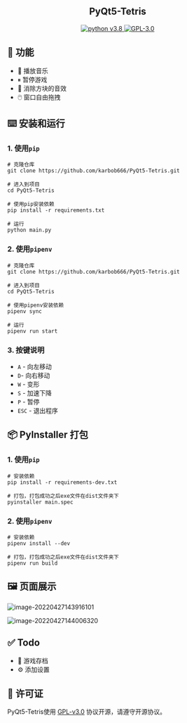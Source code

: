 <h2 align="center">PyQt5-Tetris</h2>

<p align="center">
    <a href="https://img.shields.io/github/pipenv/locked/python-version/karbob666/pyqt5-tetris">
        <img src="https://img.shields.io/github/pipenv/locked/python-version/karbob666/pyqt5-tetris" alt="python v3.8" />
    </a>
    <a href="https://img.shields.io/github/license/karbob666/PyQt5-Tetris">
        <img src="https://img.shields.io/github/license/karbob666/PyQt5-Tetris" alt="GPL-3.0" />
    </a>
</p>

## 📝 功能

- 🎵 播放音乐
- ⏸︎ 暂停游戏
- 🎸 消除方块的音效
- 🖱️ 窗口自由拖拽

## ⌨️ 安装和运行

### 1. 使用`pip`

```shell
# 克隆仓库
git clone https://github.com/karbob666/PyQt5-Tetris.git

# 进入到项目
cd PyQt5-Tetris

# 使用pip安装依赖
pip install -r requirements.txt

# 运行
python main.py
```

### 2. 使用`pipenv`

```shell
# 克隆仓库
git clone https://github.com/karbob666/PyQt5-Tetris.git

# 进入到项目
cd PyQt5-Tetris

# 使用pipenv安装依赖
pipenv sync

# 运行
pipenv run start
```

### 3. 按键说明

- `A` - 向左移动
- `D`- 向右移动
- `W` - 变形
- `S` - 加速下降
- `P` - 暂停
- `ESC` - 退出程序

## 📦 PyInstaller 打包

### 1. 使用`pip`

```shell
# 安装依赖
pip install -r requirements-dev.txt

# 打包，打包成功之后exe文件在dist文件夹下
pyinstaller main.spec
```

### 2. 使用`pipenv`

```shell
# 安装依赖
pipenv install --dev

# 打包，打包成功之后exe文件在dist文件夹下
pipenv run build
```

## 🖼️ 页面展示

![image-20220427143916101](https://karbob-bucket.oss-cn-hangzhou.aliyuncs.com/markdown/image-20220427143916101.png)

![image-20220427144006320](https://karbob-bucket.oss-cn-hangzhou.aliyuncs.com/markdown/image-20220427144006320.png)

## ✅ Todo

- 📄 游戏存档
- ⚙️ 添加设置

## 📜 许可证

PyQt5-Tetris使用 [GPL-v3.0](https://opensource.org/licenses/GPL-3.0) 协议开源，请遵守开源协议。